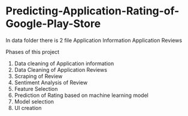 # Predicting-Application-Rating-of-Google-Play-Store 

In data folder there is 2 file 
  Application Information
  Application Reviews 

Phases of this project
  1) Data cleaning of Application information
  2) Data Cleaning of Application Reviews
  3) Scraping of Review 
  4) Sentiment Analysis of Review
  5) Feature Selection  
  6) Prediction of Rating based on machine learning model 
  7) Model selection
  8) UI creation 
